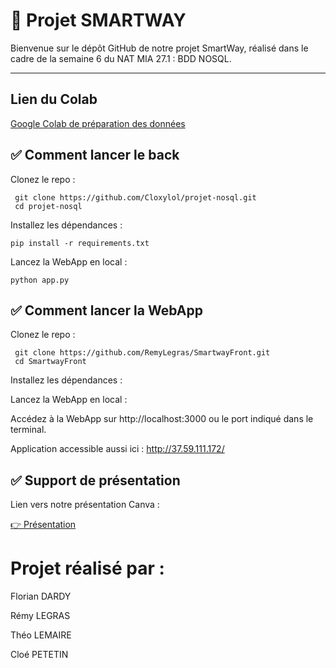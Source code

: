 # 📌 Projet SMARTWAY

Bienvenue sur le dépôt GitHub de notre projet SmartWay, réalisé dans le cadre de la semaine 6 du NAT MIA 27.1 : BDD NOSQL.

---

## Lien du Colab 

[Google Colab de préparation des données
](https://colab.research.google.com/drive/18NcIzCh8w63NZDukNvgcQaIzJXOW-WEI?usp=sharing)


## ✅ Comment lancer le back 
Clonez le repo :
  

     git clone https://github.com/Cloxylol/projet-nosql.git
     cd projet-nosql

Installez les dépendances :


    pip install -r requirements.txt


Lancez la WebApp en local : 


    python app.py


## ✅ Comment lancer la WebApp

Clonez le repo :

     git clone https://github.com/RemyLegras/SmartwayFront.git
     cd SmartwayFront

Installez les dépendances :


Lancez la WebApp en local : 


Accédez à la WebApp sur http://localhost:3000 ou le port indiqué dans le terminal.



Application accessible aussi ici : http://37.59.111.172/

## ✅ Support de présentation

Lien vers notre présentation Canva :

[👉 Présentation
](https://www.canva.com/design/DAGsq7pLHOA/ojB-tHvQe7nzvhUMSrpfCg/view?utm_content=DAGsq7pLHOA&utm_campaign=designshare&utm_medium=link2&utm_source=uniquelinks&utlId=h43d958840b)


# Projet réalisé par :

Florian DARDY

Rémy LEGRAS

Théo LEMAIRE

Cloé PETETIN
